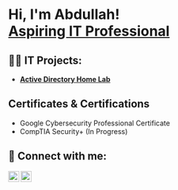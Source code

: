<h1>Hi, I'm Abdullah! <br/><a href="https://github.com/Ab-Shakoor">Aspiring IT Professional</a>
<h2>👨‍💻 IT Projects:</h2>

- <b>[Active Directory Home Lab](https://github.com/Ab-Shakoor/Active-Directory-Lab)</b>

<h2>Certificates & Certifications</h2>

- Google Cybersecurity Professional Certificate
- CompTIA Security+ (In Progress)

<h2> 🤳 Connect with me:</h2>

[<img align="left" alt="AbdullahShakoor | LinkedIn" width="22px" src="https://cdn.jsdelivr.net/npm/simple-icons@v3/icons/linkedin.svg" />][linkedin]
[<img align="left" alt="AbdullahShakoor | Instagram" width="22px" src="https://cdn.jsdelivr.net/npm/simple-icons@v3/icons/instagram.svg" />][instagram]

[instagram]: https://www.instagram.com/
[linkedin]: https://linkedin.com/in/

<!--
**joshmadakor1/joshmadakor1** is a ✨ _special_ ✨ repository because its `README.md` (this file) appears on your GitHub profile.

Here are some ideas to get you started:

- 🔭 I’m currently working on ...
- 🌱 I’m currently learning ...
- 👯 I’m looking to collaborate on ...
- 🤔 I’m looking for help with ...
- 💬 Ask me about ...
- 📫 How to reach me: ...
- 😄 Pronouns: ...
- ⚡ Fun fact: ...
-->
